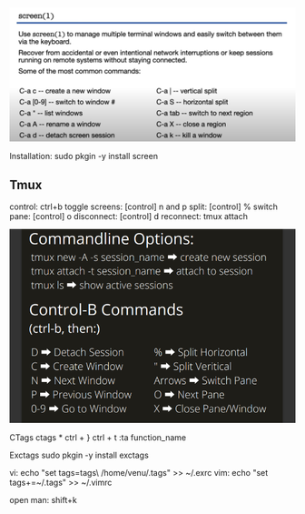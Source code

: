 ![screen.png](./images/screen.png)

Installation:
sudo pkgin -y install screen

## Tmux
control: ctrl+b
toggle screens: [control] n and p
split: [control] %
switch pane: [control] o
disconnect: [control] d
reconnect: tmux attach

![tmux.png](./images/tmux.png)



CTags
ctags *
ctrl + }
ctrl  + t
:ta function_name

Exctags
sudo pkgin -y install exctags

vi: echo "set tags=tags\ /home/venu/.tags" >> ~/.exrc
vim: echo "set tags+=~/.tags" >> ~/.vimrc

open man: shift+k